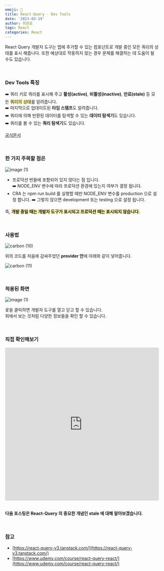 ```yaml
---
emoji: 📖
title: React-Query - Dev Tools
date: '2023-03-19'
author: 최현호
tags: React
categories: React
---
```


React Query 개발자 도구는 앱에 추가할 수 있는 컴포넌트로 개발 중인 모든 쿼리의 상태를 표시 해줍니다.
또한 예상대로 작동하지 않는 경우 문제를 해결하는 데 도움이 될 수도 있습니다.

<br>

### Dev Tools 특징

➡️ 쿼리 키로 쿼리를 표시해 주고 **활성(active)**, **비활성(inactive)**, **만료(stale)** 등 모든 <span style='background-color : #fff5b1'>쿼리의 상태</span>를 알려줍니다.<br>
➡️ 마지막으로 업데이트된 **타임 스탬프**도 알려줍니다.<br>
➡️ 쿼리에 의해 반환된 데이터를 탐색할 수 있는 **데이터 탐색기**도 있습니다.<br>
➡️ 쿼리를 볼 수 있는 **쿼리 탐색기**도 있습니다.

[공식문서](https://tanstack.com/query/v4/docs/react/devtools?from=reactQueryV3&original=https%3A%2F%2Freact-query-v3.tanstack.com%2Fdevtools)

<br>

### 한 가지 주목할 점은

![image (1)](https://user-images.githubusercontent.com/87301268/225792152-018ec602-a265-4ba3-b687-dc73d9fed7a5.png)

- 프로덕션 번들에 포함되어 있지 않다는 점 입니다. <br>
  ➡️ NODE_ENV 변수에 따라 프로덕션 환경에 있는지 여부가 결정 됩니다.
- CRA 는 npm run build 를 실행할 때만 NODE_ENV 변수를 production 으로 설정 합니다.
  ➡️ 그렇지 않으면 development 또는 testing 으로 설정 됩니다.

즉, <span style='background-color : #fff5b1'>**개발 중일 때는 개발자 도구가 표시되고 프로덕션 때는 표시되지 않습니다.**</span>

<br>

### 사용법

![carbon (10)](https://user-images.githubusercontent.com/87301268/225792478-51bd8381-9170-48d0-bf1e-eabdda5d1c56.png)

위의 코드를 처음에 감싸주었던 **provider 안**에 아래와 같이 넣어줍니다.

![carbon (11)](https://user-images.githubusercontent.com/87301268/225792667-a9dca701-1f87-422c-9dd1-e93d77d5706e.png)

<br>

### 적용된 화면

![image (1)](https://user-images.githubusercontent.com/87301268/225792756-defe357c-be78-4305-8e8d-dab1f319eb0c.gif)

꽃을 클릭하면 개발자 도구를 열고 닫고 할 수 있습니다. <br>
위에서 보는 것처럼 다양한 정보들을 확인 할 수 있습니다.

<br>

### 직접 확인해보기

<iframe src="https://codesandbox.io/embed/react-query-2-d0tsnn?fontsize=14&hidenavigation=1&theme=dark"
     style="width:100%; height:500px; border:0; border-radius: 4px; overflow:hidden;"
     title="react-query-2"
     allow="accelerometer; ambient-light-sensor; camera; encrypted-media; geolocation; gyroscope; hid; microphone; midi; payment; usb; vr; xr-spatial-tracking"
     sandbox="allow-forms allow-modals allow-popups allow-presentation allow-same-origin allow-scripts"
   ></iframe>

<br>
<br>

**다음 포스팅은 React-Query 의 중요한 개념인 stale 에 대해 알아보겠습니다.**

<br>

### 참고

- [https://react-query-v3.tanstack.com/](https://react-query-v3.tanstack.com/)
- [https://www.udemy.com/course/react-query-react/](https://www.udemy.com/course/react-query-react/)

<br>

```toc

```
